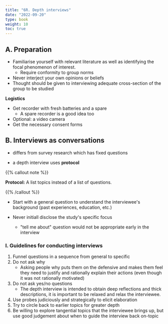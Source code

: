 ```yaml
---
title: "6R. Depth interviews"
date: "2022-09-20"
type: book
weight: 10
toc: true
---
```


## A. Preparation

- Familiarise yourself with relevant literature as well as identifying the focal phenomenon of interest.
  - Require conformity to group norms
- Never interject your own opinions or beliefs
- Thought should be given to interviewing adequate cross-section of the group to be studied

**Logistics**

- Get recorder with fresh batteries and a spare
  - A spare recorder is a good idea too
- Optional: a video camera
- Get the necessary consent forms

## B. Interviews as conversations

- differs from survey research which has fixed questions

- a depth interview uses **protocol**

{{% callout note %}}

**Protocol:** A list topics instead of a list of questions.

{{% /callout %}}

- Start with a general question to understand the interviewee's background (past experiences, education, etc.)

- Never initiall disclose the study's specific focus
  - "tell me about" question would not be appropriate early in the interview

### I. Guidelines for conducting interviews

1. Funnel questions in a sequence from general to specific
2. Do not ask why
   - Asking people why puts them on the defensive and makes them feel they need to justify and rationally explain their actions (even though it was not rationally motivated)
3. Do not ask yes/no questions
   - The depth interview is intended to obtain deep reflections and thick descriptions, it is important to be relaxed and relax the interviewee.
4. Use probes judiciously and strategically to elicit elaboration
5. Try to circle back to earlier topics for greater depth
6. Be willing to explore tangential topics that the interviewee brings up, but use good judgement about when to guide the interview back on-topic
